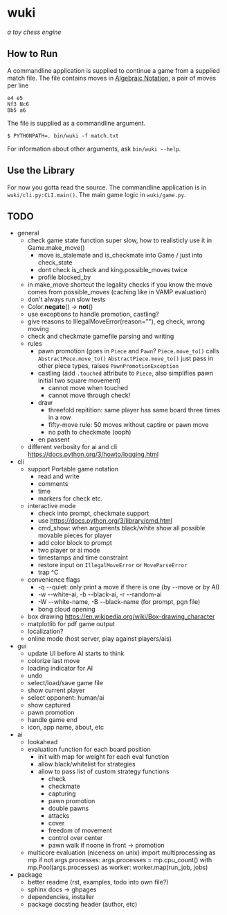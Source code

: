 # wuki
_a toy chess engine_

## How to Run
A commandline application is supplied to continue a game from a supplied match
file. The file contains moves in [Algebraic Notation](https://en.wikipedia.org/wiki/Algebraic_notation_(chess)),
a pair of moves per line

	e4 e5
	Nf3 Nc6
	Bb5 a6

The file is supplied as a commandline argument.

	$ PYTHONPATH=. bin/wuki -f match.txt

For information about other arguments, ask `bin/wuki --help`.

## Use the Library
For now you gotta read the source. The commandline application is in
`wuki/cli.py:CLI.main()`. The main game logic in `wuki/game.py`.


## TODO
- general
	- check game state function super slow, how to realisticly use it in Game.make_move()
		- move is_stalemate and is_checkmate into Game / just into check_state
		- dont check is_check and king.possible_moves twice
		- profile blocked_by
	- in make_move shortcut the legality checks if you know the move comes from possible_moves (caching like in VAMP evaluation)
	- don't always run slow tests
	- Color.__negate__() -> __not__()
	- use exceptions to handle promotion, castling?
	- give reasons to IllegalMoveError(reason=""), eg check, wrong moving
	- check and checkmate gamefile parsing and writing
	- rules
		- pawn promotion (goes in `Piece` and `Pawn`?
			`Piece.move_to()` calls `AbstractPece.move_to()`
			`AbstractPiece.move_to()` just pass in other piece types, raises `PawnPromotionException`
		- castling (add `.touched` attribute to `Piece`, also simplifies pawn initial two square movement)
			- cannot move when touched
			- cannot move through check!
		- draw
			- threefold repitition: same player has same board three times in a row
			- fifty-move rule: 50 moves without captire or pawn move
			- no path to checkmate (ooph)
		- en passent
	- different verbosity for ai and cli https://docs.python.org/3/howto/logging.html
- cli
	- support Portable game notation
		- read and write
		- comments
		- time
		- markers for check etc.
	- interactive mode
		- check into prompt, checkmate support
		- use https://docs.python.org/3/library/cmd.html
		- cmd_show: when arguments black/white show all possible movable pieces for player
		- add color block to prompt
		- two player or ai mode
		- timestamps and time constraint
		- restore input on `IllegalMoveError` or `MoveParseError`
		- trap ^C
	- convenience flags
		- -q --quiet: only print a move if there is one (by --move or by AI)
		- -w --white-ai,  -b --black-ai, -r --random-ai
		- -W --white-name, -B --black-name (for prompt, pgn file)
		- bong cloud opening
	- box drawing https://en.wikipedia.org/wiki/Box-drawing_character
	- matplotlib for pdf game output
	- localization?
	- online mode (host server, play against players/ais)
- gui
	- update UI before AI starts to think
	- colorize last move
	- loading indicator for AI
	- undo
	- select/load/save game file
	- show current player
	- select opponent: human/ai
	- show captured
	- pawn promotion
	- handle game end
	- icon, app name, about, etc
- ai
	- lookahead
	- evaluation function for each board position
		- init with map for weight for each eval function
		- allow black/whitelist for strategies
		- allow to pass list of custom strategy functions
			- check
			- checkmate
			- capturing
			- pawn promotion
			- double pawns
			- attacks
			- cover
			- freedom of movement
			- control over center
			- pawn walk if noone in front -> promotion
	- multicore evaluation (niceness on unix)
		import multiprocessing as mp
		if not args.processes:
			args.processes = mp.cpu_count()
		with mp.Pool(args.processes) as worker:
			worker.map(run_job, jobs)
- package
	- better readme (rst, examples, todo into own file?)
	- sphinx docs -> ghpages
	- dependencies, installer
	- package docsting header (author, etc)
